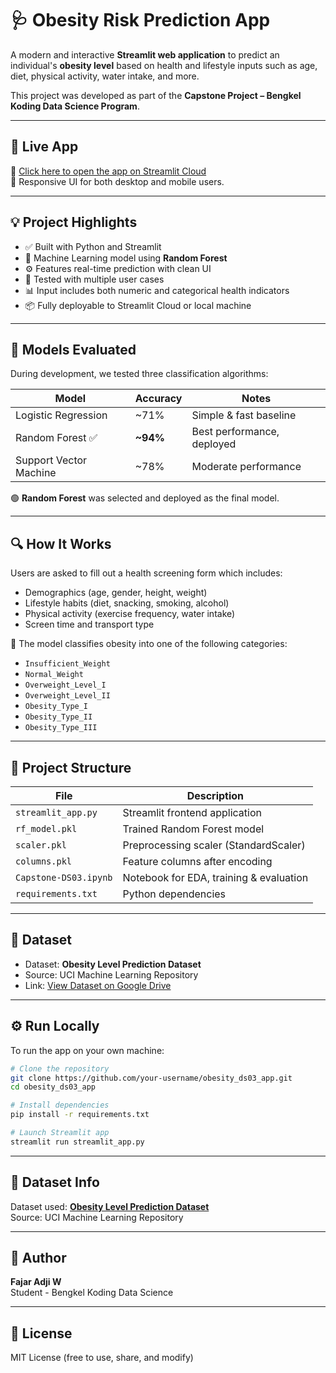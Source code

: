 # 🩺 Obesity Risk Prediction App

A modern and interactive **Streamlit web application** to predict an individual's **obesity level** based on health and lifestyle inputs such as age, diet, physical activity, water intake, and more.

This project was developed as part of the **Capstone Project – Bengkel Koding Data Science Program**.

---

## 🚀 Live App

🔗 [Click here to open the app on Streamlit Cloud](https://obesityds03.streamlit.app/)  
📱 Responsive UI for both desktop and mobile users.

---

## 💡 Project Highlights

- ✅ Built with Python and Streamlit
- 🧠 Machine Learning model using **Random Forest**
- ⚙️ Features real-time prediction with clean UI
- 🧪 Tested with multiple user cases
- 📊 Input includes both numeric and categorical health indicators
- 📦 Fully deployable to Streamlit Cloud or local machine

---

## 🧠 Models Evaluated

During development, we tested three classification algorithms:

| Model                  | Accuracy  | Notes                      |
|------------------------|-----------|----------------------------|
| Logistic Regression    | ~71%      | Simple & fast baseline     |
| Random Forest ✅       | **~94%**  | Best performance, deployed |
| Support Vector Machine | ~78%      | Moderate performance       |

🟢 **Random Forest** was selected and deployed as the final model.

---

## 🔍 How It Works

Users are asked to fill out a health screening form which includes:
- Demographics (age, gender, height, weight)
- Lifestyle habits (diet, snacking, smoking, alcohol)
- Physical activity (exercise frequency, water intake)
- Screen time and transport type

🧠 The model classifies obesity into one of the following categories:

- `Insufficient_Weight`
- `Normal_Weight`
- `Overweight_Level_I`
- `Overweight_Level_II`
- `Obesity_Type_I`
- `Obesity_Type_II`
- `Obesity_Type_III`

---

## 📁 Project Structure

| File               | Description                          |
|--------------------|--------------------------------------|
| `streamlit_app.py` | Streamlit frontend application       |
| `rf_model.pkl`     | Trained Random Forest model          |
| `scaler.pkl`       | Preprocessing scaler (StandardScaler)|
| `columns.pkl`      | Feature columns after encoding       |
| `Capstone-DS03.ipynb` | Notebook for EDA, training & evaluation |
| `requirements.txt` | Python dependencies                  |

---

## 💾 Dataset

- Dataset: **Obesity Level Prediction Dataset**
- Source: UCI Machine Learning Repository  
- Link: [View Dataset on Google Drive](https://drive.google.com/file/d/16mZS56ed1SQyimDxRGGKvihvIMri2exM/view)

---

## ⚙️ Run Locally

To run the app on your own machine:

```bash
# Clone the repository
git clone https://github.com/your-username/obesity_ds03_app.git
cd obesity_ds03_app

# Install dependencies
pip install -r requirements.txt

# Launch Streamlit app
streamlit run streamlit_app.py

```

---

## 📝 Dataset Info
Dataset used: **[Obesity Level Prediction Dataset](https://drive.google.com/file/d/16mZS56ed1SQyimDxRGGKvihvIMri2exM/view)**  
Source: UCI Machine Learning Repository

---

## 👤 Author
**Fajar Adji W**  
Student - Bengkel Koding Data Science

---

## 📃 License
MIT License (free to use, share, and modify)
